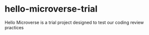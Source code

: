 # hello-microverse-trial
Hello Microverse is a trial project designed to test our coding review practices
